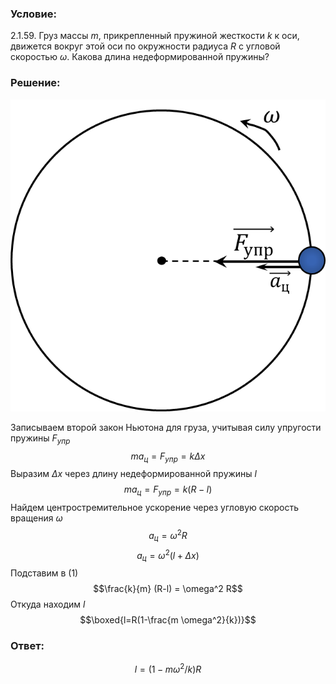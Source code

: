 ###  Условие: 

$2.1.59.$ Груз массы $m$, прикрепленный пружиной жесткости $k$ к оси, движется вокруг этой оси по окружности радиуса $R$ с угловой скоростью $\omega$. Какова длина недеформированной пружины? 

###  Решение: 

![ Силы, действующие на груз |640x634, 39%](../../img/2.1.59/draw.png)

Записываем второй закон Ньютона для груза, учитывая силу упругости пружины $F_{упр}$ $$ma_{ц} = F_{упр} = k \Delta x$$ Выразим $\Delta x$ через длину недеформированной пружины $l$ $$ma_{ц} = F_{упр} = k (R-l)\tag{1}$$ Найдем центростремительное ускорение через угловую скорость вращения $\omega$ $$a_{ц} = \omega^2 R$$ $$a_{ц} = \omega^2 (l+\Delta x)$$ Подставим в $(1)$ $$\frac{k}{m} (R-l) = \omega^2 R$$ Откуда находим $l$ $$\boxed{l=R(1-\frac{m \omega^2}{k})}$$ 

###  Ответ: 

$$l=(1-m \omega^2 /k)R$$ 
